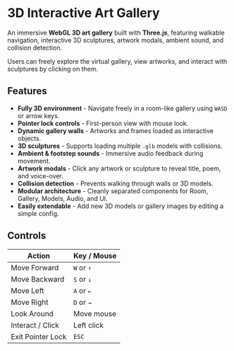 # 3D Interactive Art Gallery

An immersive **WebGL 3D art gallery** built with **Three.js**, featuring walkable navigation, interactive 3D sculptures, artwork modals, ambient sound, and collision detection.

Users can freely explore the virtual gallery, view artworks, and interact with sculptures by clicking on them.

## Features

- **Fully 3D environment** - Navigate freely in a room-like gallery using `WASD` or arrow keys.
- **Pointer lock controls** - First-person view with mouse look.
- **Dynamic gallery walls** - Artworks and frames loaded as interactive objects.
- **3D sculptures** - Supports loading multiple `.glb` models with collisions.
- **Ambient & footstep sounds** - Immersive audio feedback during movement.
- **Artwork modals** - Click any artwork or sculpture to reveal title, poem, and voice-over.
- **Collision detection** - Prevents walking through walls or 3D models.
- **Modular architecture** - Cleanly separated components for Room, Gallery, Models, Audio, and UI.
- **Easily extendable** - Add new 3D models or gallery images by editing a simple config.

## Controls

| Action            | Key / Mouse |
| ----------------- | ----------- |
| Move Forward      | `W` or `↑`  |
| Move Backward     | `S` or `↓`  |
| Move Left         | `A` or `←`  |
| Move Right        | `D` or `→`  |
| Look Around       | Move mouse  |
| Interact / Click  | Left click  |
| Exit Pointer Lock | `ESC`       |
